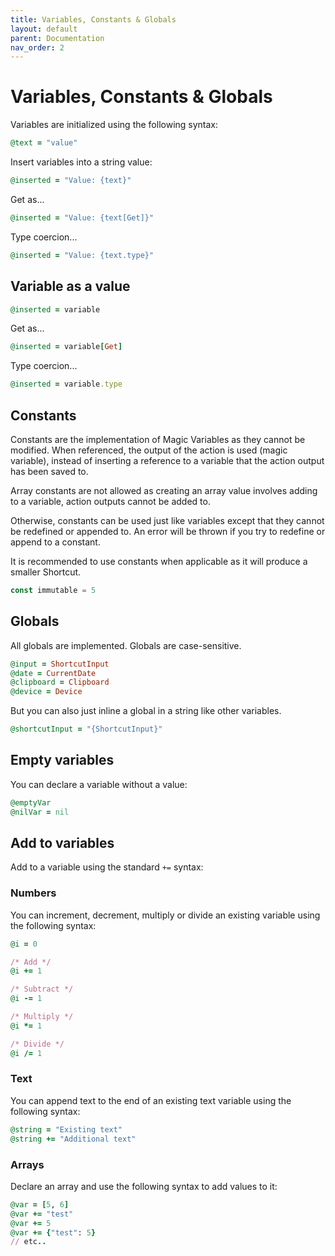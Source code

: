 ```yaml
---
title: Variables, Constants & Globals
layout: default
parent: Documentation
nav_order: 2
---
```


# Variables, Constants & Globals

Variables are initialized using the following syntax:

```ruby
@text = "value"
```

Insert variables into a string value:

```ruby
@inserted = "Value: {text}"
```

Get as...

```ruby
@inserted = "Value: {text[Get]}"
```

Type coercion...

```ruby
@inserted = "Value: {text.type}"
```

## Variable as a value

```ruby
@inserted = variable
```

Get as...

```ruby
@inserted = variable[Get]
```

Type coercion...

```ruby
@inserted = variable.type
```

## Constants

Constants are the implementation of Magic Variables as they cannot be modified. When referenced, the output of the action is used (magic variable), instead of inserting a reference to a variable that the action output has been saved to.

Array constants are not allowed as creating an array value involves adding to a variable, action outputs cannot be added to.

Otherwise, constants can be used just like variables except that they cannot be redefined or appended to. An error will be thrown if you try to redefine or append to a constant.

It is recommended to use constants when applicable as it will produce a smaller Shortcut.

```javascript
const immutable = 5
```

## Globals

All globals are implemented. Globals are case-sensitive.

```ruby
@input = ShortcutInput
@date = CurrentDate
@clipboard = Clipboard
@device = Device
```

But you can also just inline a global in a string like other variables.

```ruby
@shortcutInput = "{ShortcutInput}"
```

## Empty variables

You can declare a variable without a value:

```ruby
@emptyVar
@nilVar = nil
```

## Add to variables

Add to a variable using the standard `+=` syntax:

### Numbers

You can increment, decrement, multiply or divide an existing variable using the following syntax:

```ruby
@i = 0

/* Add */
@i += 1

/* Subtract */
@i -= 1

/* Multiply */
@i *= 1

/* Divide */
@i /= 1
```

### Text

You can append text to the end of an existing text variable using the following syntax:

```ruby
@string = "Existing text"
@string += "Additional text"
```

### Arrays

Declare an array and use the following syntax to add values to it:

```ruby
@var = [5, 6]
@var += "test"
@var += 5
@var += {"test": 5}
// etc..
```
